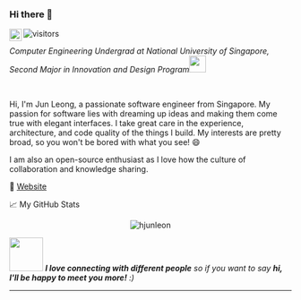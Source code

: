 ### Hi there 👋
<a href="https://www.linkedin.com/in/hoejunleong/">
  <img align="left" alt="Jun Leong's LinkedIN" width="22px" src="https://raw.githubusercontent.com/peterthehan/peterthehan/master/assets/linkedin.svg" />
</a>


![visitors](https://visitor-badge.glitch.me/badge?page_id=hjunleon)

<p><em>Computer Engineering Undergrad at National University of Singapore, Second Major in Innovation and Design Program<img src="https://media.giphy.com/media/fYSnHlufseco8Fh93Z/giphy.gif" width="30">
</em></p>
<br />

Hi, I'm Jun Leong, a passionate software engineer from Singapore. My passion for software lies with dreaming up ideas and making them come true with elegant interfaces. I take great care in the experience, architecture, and code quality of the things I build. My interests are pretty broad, so you won't be bored with what you see! 😄

I am also an open-source enthusiast as I love how the culture of collaboration and knowledge sharing.

💬 [Website](https://hjunleon1999.github.io/ScholarshipApplcation/)


📈 My GitHub Stats

<p align="center"> <img src="https://github-readme-stats.vercel.app/api?username=hjunleon&show_icons=true&theme=gotham" alt="hjunleon" />

<img src="https://media.giphy.com/media/LnQjpWaON8nhr21vNW/giphy.gif" width="60"> <em><b>I love connecting with different people</b> so if you want to say <b>hi, I'll be happy to meet you more!</b> :)</em>

---
